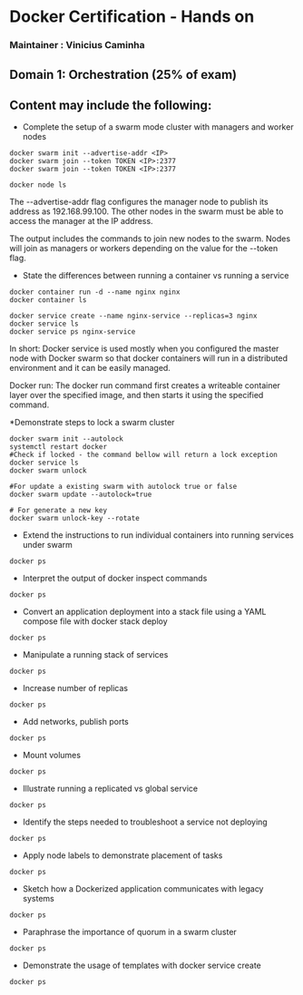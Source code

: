 # Docker Certification - Hands on
### Maintainer : Vinicius Caminha

## Domain 1: Orchestration (25% of exam)

## Content may include the following:

* Complete the setup of a swarm mode cluster with managers and worker nodes <br>
```docker 
docker swarm init --advertise-addr <IP>
docker swarm join --token TOKEN <IP>:2377
docker swarm join --token TOKEN <IP>:2377

docker node ls
```

The --advertise-addr flag configures the manager node to publish its address as 192.168.99.100. The other nodes in the swarm must be able to access the manager at the IP address.

The output includes the commands to join new nodes to the swarm. Nodes will join as managers or workers depending on the value for the --token flag.

* State the differences between running a container vs running a service<br>

```docker 
docker container run -d --name nginx nginx
docker container ls

docker service create --name nginx-service --replicas=3 nginx
docker service ls
docker service ps nginx-service
```
In short: Docker service is used mostly when you configured the master node with Docker swarm so that docker containers will run in a distributed environment and it can be easily managed.

Docker run: The docker run command first creates a writeable container layer over the specified image, and then starts it using the specified command.

*Demonstrate steps to lock a swarm cluster<br>
```docker 
docker swarm init --autolock
systemctl restart docker
#Check if locked - the command bellow will return a lock exception
docker service ls
docker swarm unlock
```

```docker
#For update a existing swarm with autolock true or false
docker swarm update --autolock=true

# For generate a new key
docker swarm unlock-key --rotate
```
* Extend the instructions to run individual containers into running services under swarm<br>
```docker 
docker ps

```
* Interpret the output of docker inspect commands<br>
```docker 
docker ps

```
* Convert an application deployment into a stack file using a YAML compose file with docker stack deploy<br>
```docker 
docker ps

```
* Manipulate a running stack of services<br>
```docker 
docker ps

```
* Increase number of replicas<br>
```docker 
docker ps

```
* Add networks, publish ports<br>
```docker 
docker ps

```
* Mount volumes<br>
```docker 
docker ps

```
* Illustrate running a replicated vs global service<br>
```docker 
docker ps

```
* Identify the steps needed to troubleshoot a service not deploying<br>
```docker 
docker ps

```
* Apply node labels to demonstrate placement of tasks<br>
```docker 
docker ps

```
* Sketch how a Dockerized application communicates with legacy systems<br>
```docker 
docker ps

```
* Paraphrase the importance of quorum in a swarm cluster<br>
```docker 
docker ps

```
* Demonstrate the usage of templates with docker service create<br>
```docker 
docker ps

```

